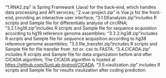 "1.RNA2.zip" is Spring Framework (Java) for the back-end, which handles data processing and API services;
"2.vue-project.zip" is Vue.js for the front-end, providing an interactive user interface;
“3.1.DEanalysis.zip”includes R scripts and Sample file for differentially analysis of circRNA;
“3.2.1.hg19.zip”includes R scripts and Sample file for sequence acquisition according to hg19 reference genome assemblies;
“3.2.2.hg38.zip”includes R scripts and Sample file for sequence acquisition according to hg38 reference genome assemblies;
“3.3.file_transfer.zip”includes R scripts and Sample file for file transfer from .txt or .csv to FASTA.
“3.4.CICADA.zip” includes R scripts and Sample file for data organization before and after CICADA algorithm;
The CICADA algorithm is hosted at https://github.com/SunLab-biotool/CICADA.
“3.5.visulization.zip” includes R scripts and Sample file for results visulization after coding prediction.
